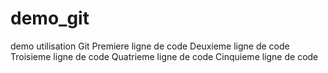 # demo_git
demo utilisation Git
Premiere ligne de code
Deuxieme ligne de code
Troisieme ligne de code
Quatrieme ligne de code
Cinquieme ligne de code
